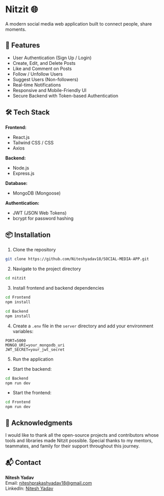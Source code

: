 # Nitzit 🌐  
A modern social media web application built to connect people, share moments.

## 🚀 Features

- User Authentication (Sign Up / Login)
- Create, Edit, and Delete Posts
- Like and Comment on Posts
- Follow / Unfollow Users
- Suggest Users (Non-followers)
- Real-time Notifications
- Responsive and Mobile-Friendly UI
- Secure Backend with Token-based Authentication

## 🛠️ Tech Stack

**Frontend:**
- React.js
- Tailwind CSS / CSS
- Axios

**Backend:**
- Node.js
- Express.js

**Database:**
- MongoDB (Mongoose)

**Authentication:**
- JWT (JSON Web Tokens)
- bcrypt for password hashing

## 📦 Installation

1. Clone the repository  
```bash
git clone https://github.com/Niteshyadav18/SOCIAL-MEDIA-APP.git
```

2. Navigate to the project directory  
```bash
cd nitzit
```

3. Install frontend and backend dependencies  
```bash
cd Frontend
npm install

cd Backend
npm install
```

4. Create a `.env` file in the `server` directory and add your environment variables:
```
PORT=5000
MONGO_URI=your_mongodb_uri
JWT_SECRET=your_jwt_secret
```

5. Run the application  
- Start the backend:
```bash
cd Backend
npm run dev
```

- Start the frontend:
```bash
cd Frontend
npm run dev
```



## 🙏 Acknowledgments

I would like to thank all the open-source projects and contributors whose tools and libraries made Nitzit possible. Special thanks to my mentors, teammates, and family for their support throughout this journey.

## 📬 Contact

**Nitesh Yadav**  
Email: niteshprakashyadav18@gmail.com  
LinkedIn: [Nitesh Yadav](https://www.linkedin.com/in/nitesh-yadav-00392823a/)
